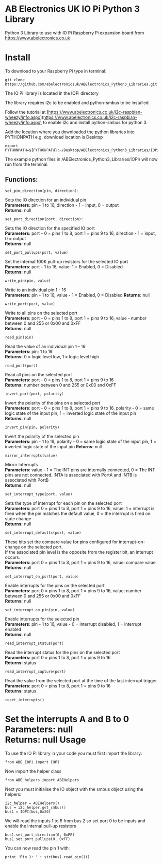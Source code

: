 AB Electronics UK IO Pi Python 3 Library
=====

Python 3 Library to use with IO Pi Raspberry Pi expansion board from https://www.abelectronics.co.uk

Install
====
To download to your Raspberry Pi type in terminal: 

```
git clone https://github.com/abelectronicsuk/ABElectronics_Python3_Libraries.git
```

The IO Pi library is located in the IOPi directory

The library requires i2c to be enabled and python-smbus to be installed.

Follow the tutorial at [https://www.abelectronics.co.uk/i2c-raspbian-wheezy/info.aspx](https://www.abelectronics.co.uk/i2c-raspbian-wheezy/info.aspx) to enable i2c and install python-smbus for python 3.

Add the location where you downloaded the python libraries into PYTHONPATH e.g. download location is Desktop
```
export PYTHONPATH=${PYTHONPATH}:~/Desktop/ABElectronics_Python3_Libraries/IOPi/
```

The example python files in /ABElectronics_Python3_Libraries/IOPi/ will now run from the terminal.


Functions:
----------

```
set_pin_direction(pin, direction):
```
Sets the IO direction for an individual pin  
**Parameters:** pin - 1 to 16, direction - 1 = input, 0 = output  
**Returns:** null

```
set_port_direction(port, direction): 
```
Sets the IO direction for the specified IO port  
**Parameters:** port - 0 = pins 1 to 8, port 1 = pins 9 to 16, direction - 1 = input, 0 = output  
**Returns:** null
```
set_port_pullups(port, value)
```
Set the internal 100K pull-up resistors for the selected IO port  
**Parameters:** port - 1 to 16, value: 1 = Enabled, 0 = Disabled  
**Returns:** null

```
write_pin(pin, value)
```
Write to an individual pin 1 - 16  
**Parameters:** pin - 1 to 16, value - 1 = Enabled, 0 = Disabled
**Returns:** null
```
write_port(port, value)
```
Write to all pins on the selected port  
**Parameters:** port - 0 = pins 1 to 8, port 1 = pins 9 to 16, value -  number between 0 and 255 or 0x00 and 0xFF  
**Returns:** null
```
read_pin(pin)
```
Read the value of an individual pin 1 - 16   
**Parameters:** pin: 1 to 16  
**Returns:** 0 = logic level low, 1 = logic level high
```
read_port(port)
```
Read all pins on the selected port  
**Parameters:** port - 0 = pins 1 to 8, port 1 = pins 9 to 16  
**Returns:** number between 0 and 255 or 0x00 and 0xFF
```
invert_port(port, polarity)
```
Invert the polarity of the pins on a selected port  
**Parameters:** port - 0 = pins 1 to 8, port 1 = pins 9 to 16, polarity - 0 = same logic state of the input pin, 1 = inverted logic state of the input pin  
**Returns:** null

```
invert_pin(pin, polarity)
```
Invert the polarity of the selected pin  
**Parameters:** pin - 1 to 16, polarity - 0 = same logic state of the input pin, 1 = inverted logic state of the input pin
**Returns:** null
```
mirror_interrupts(value)
```
Mirror Interrupts  
**Parameters:** value - 1 = The INT pins are internally connected, 0 = The INT pins are not connected. INTA is associated with PortA and INTB is associated with PortB  
**Returns:** null
```
set_interrupt_type(port, value)
```
Sets the type of interrupt for each pin on the selected port  
**Parameters:** port 0 = pins 1 to 8, port 1 = pins 9 to 16, value: 1 = interrupt is fired when the pin matches the default value, 0 = the interrupt is fired on state change  
**Returns:** null
```
set_interrupt_defaults(port, value)
```
These bits set the compare value for pins configured for interrupt-on-change on the selected port.  
If the associated pin level is the opposite from the register bit, an interrupt occurs.    
**Parameters:** port 0 = pins 1 to 8, port 1 = pins 9 to 16, value: compare value  
**Returns:** null
```
set_interrupt_on_port(port, value)
```
Enable interrupts for the pins on the selected port  
**Parameters:** port 0 = pins 1 to 8, port 1 = pins 9 to 16, value: number between 0 and 255 or 0x00 and 0xFF  
**Returns:** null

```
set_interrupt_on_pin(pin, value)
```
Enable interrupts for the selected pin  
**Parameters:** pin - 1 to 16, value - 0 = interrupt disabled, 1 = interrupt enabled  
**Returns:** null

```
read_interrupt_status(port)
```
Read the interrupt status for the pins on the selected port  
**Parameters:** port 0 = pins 1 to 8, port 1 = pins 9 to 16  
**Returns:** status

```
read_interrupt_capture(port)
```
Read the value from the selected port at the time of the last interrupt trigger  
**Parameters:** port 0 = pins 1 to 8, port 1 = pins 9 to 16  
**Returns:** status
```
reset_interrupts()
```
Set the interrupts A and B to 0  
**Parameters:** null  
**Returns:** null
Usage
====
To use the IO Pi library in your code you must first import the library:
```
from ABE_IOPi import IOPI
```
Now import the helper class
```
from ABE_helpers import ABEHelpers
```
Next you must initialise the IO object with the smbus object using the helpers:

```
i2c_helper = ABEHelpers()
bus = i2c_helper.get_smbus()
bus1 = IOPI(bus,0x20)
```

We will read the inputs 1 to 8 from bus 2 so set port 0 to be inputs and enable the internal pull-up resistors 

```
bus1.set_port_direction(0, 0xFF)
bus1.set_port_pullups(0, 0xFF)
```

You can now read the pin 1 with:
```
print 'Pin 1: ' + str(bus1.read_pin(1))
```
